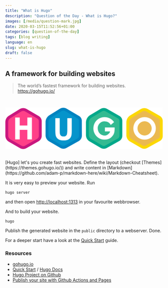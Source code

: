 ```yaml
---
title: "What is Hugo"
description: "Question of the Day - What is Hugo?"
images: [/media/question-mark.jpg]
date: 2020-03-15T11:52:56+01:00
categories: [question-of-the-day]
tags: [blog writing]
language: en
slug: what-is-hugo
draft: false
---
```


## A framework for building websites

> The world’s fastest framework for building websites.
> https://gohugo.io/

<br>

![Hugo Logo](https://raw.githubusercontent.com/gohugoio/gohugoioTheme/master/static/images/hugo-logo-wide.svg?sanitize=true)

<br>
[Hugo] let's you create fast websites. Define the layout (checkout [Themes](https://themes.gohugo.io/)) and write content in [Markdown](https://github.com/adam-p/markdown-here/wiki/Markdown-Cheatsheet).

It is very easy to preview your website. Run

    hugo server

and then open [http://localhost:1313](http://localhost:1313) in your favourite webbrowser.

And to build your website.

    hugo

Publish the generated website in the `public` directory to a webserver. Done.

For a deeper start have a look at the [Quick Start] guide.

### Resources

- [gohugo.io](https://gohugo.io/)
- [Quick Start] / [Hugo Docs](https://gohugo.io/documentation/)
- [Hugo Project on Github](https://github.com/gohugoio/hugo)
- [Publish your site with Github Actions and Pages](https://github.com/peaceiris/actions-hugo)


[Quick Start]: https://gohugo.io/getting-started/quick-start/
[Hugo]: https://gohugo.io/